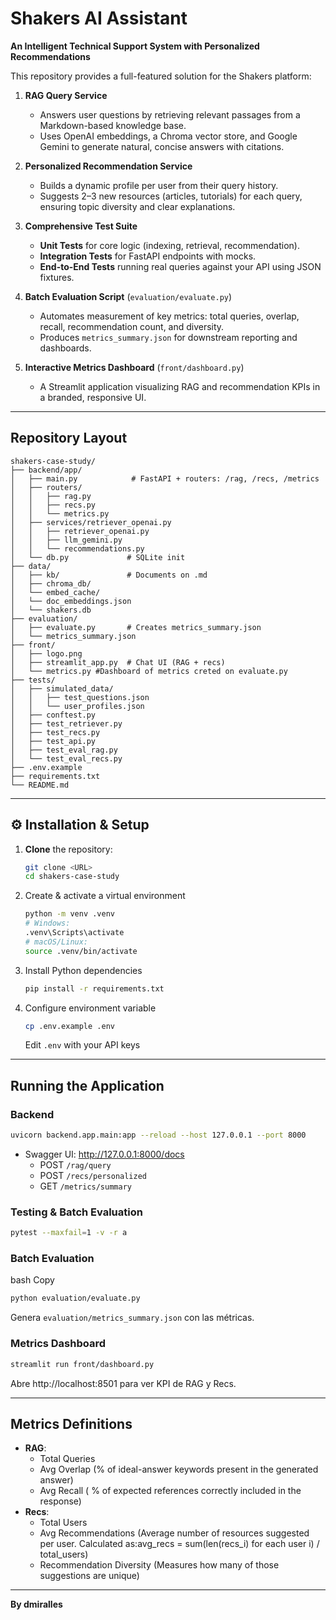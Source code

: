 # Shakers AI Assistant

**An Intelligent Technical Support System with Personalized Recommendations**

This repository provides a full-featured solution for the Shakers platform:

1. **RAG Query Service**  
   - Answers user questions by retrieving relevant passages from a Markdown-based knowledge base.  
   - Uses OpenAI embeddings, a Chroma vector store, and Google Gemini to generate natural, concise answers with citations.

2. **Personalized Recommendation Service**  
   - Builds a dynamic profile per user from their query history.  
   - Suggests 2–3 new resources (articles, tutorials) for each query, ensuring topic diversity and clear explanations.

3. **Comprehensive Test Suite**  
   - **Unit Tests** for core logic (indexing, retrieval, recommendation).  
   - **Integration Tests** for FastAPI endpoints with mocks.  
   - **End-to-End Tests** running real queries against your API using JSON fixtures.

4. **Batch Evaluation Script** (`evaluation/evaluate.py`)  
   - Automates measurement of key metrics: total queries, overlap, recall, recommendation count, and diversity.  
   - Produces `metrics_summary.json` for downstream reporting and dashboards.

5. **Interactive Metrics Dashboard** (`front/dashboard.py`)  
   - A Streamlit application visualizing RAG and recommendation KPIs in a branded, responsive UI.

---

##  Repository Layout

```
shakers-case-study/
├── backend/app/
│   ├── main.py            # FastAPI + routers: /rag, /recs, /metrics
│   ├── routers/
│   │   ├── rag.py
│   │   ├── recs.py
│   │   └── metrics.py
│   ├── services/retriever_openai.py
│   │   ├── retriever_openai.py
│   │   ├── llm_gemini.py
│   │   └── recommendations.py
│   └── db.py             # SQLite init 
├── data/
│   ├── kb/               # Documents on .md
│   ├── chroma_db/
│   └── embed_cache/
│   └── doc_embeddings.json
│   └── shakers.db
├── evaluation/
│   ├── evaluate.py       # Creates metrics_summary.json 
│   └── metrics_summary.json
├── front/
│   ├── logo.png
│   ├── streamlit_app.py  # Chat UI (RAG + recs)
│   └── metrics.py #Dashboard of metrics creted on evaluate.py
├── tests/
│   ├── simulated_data/
│   │   ├── test_questions.json
│   │   └── user_profiles.json
│   ├── conftest.py
│   ├── test_retriever.py
│   ├── test_recs.py
│   ├── test_api.py
│   ├── test_eval_rag.py
│   └── test_eval_recs.py
├── .env.example
├── requirements.txt
└── README.md
```

---

## ⚙️ Installation & Setup

1. **Clone** the repository:
   ```bash
   git clone <URL>
   cd shakers-case-study
   ```

2. Create & activate a virtual environment
   ```bash
   python -m venv .venv
   # Windows:
   .venv\Scripts\activate
   # macOS/Linux:
   source .venv/bin/activate
   ```

3. Install Python dependencies
   ```bash
   pip install -r requirements.txt
   ```

4. Configure environment variable
   ```bash
   cp .env.example .env
   ```
   Edit  `.env`  with your API keys

---

##  Running the Application

### Backend

```bash
uvicorn backend.app.main:app --reload --host 127.0.0.1 --port 8000
```

- Swagger UI: http://127.0.0.1:8000/docs
  - POST `/rag/query`
  - POST `/recs/personalized`
  - GET `/metrics/summary`

###  Testing & Batch Evaluation

```bash
pytest --maxfail=1 -v -r a
```

### Batch Evaluation
bash
Copy


```bash
python evaluation/evaluate.py
```

Genera `evaluation/metrics_summary.json` con las métricas.

### Metrics Dashboard

```bash
streamlit run front/dashboard.py
```

Abre http://localhost:8501 para ver KPI de RAG y Recs.

---

## Metrics Definitions

- **RAG**:
  - Total Queries
  - Avg Overlap (% of ideal-answer keywords present in the generated answer) 
  - Avg Recall ( % of expected references correctly included in the response) 
- **Recs**:
  - Total Users 
  - Avg Recommendations (Average number of resources suggested per user. Calculated as:avg_recs = sum(len(recs_i) for each user i) / total_users)
  - Recommendation Diversity (Measures how many of those suggestions are unique)

---

**By dmiralles** 
